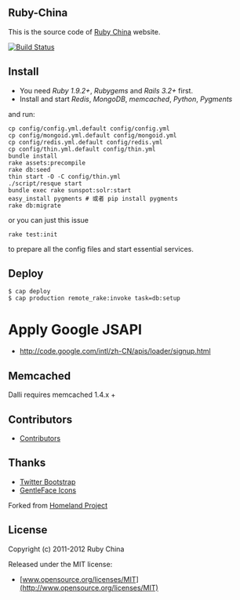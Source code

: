 ## Ruby-China 

This is the source code of [Ruby China](http://ruby-china.org) website.

[![Build
Status](https://secure.travis-ci.org/ruby-china/ruby-china.png?branch=master&.png)](http://travis-ci.org/ruby-china/ruby-china)

## Install

  * You need *Ruby 1.9.2+*, *Rubygems* and *Rails 3.2+* first.
  * Install and start *Redis*, *MongoDB*, *memcached*, *Python*, *Pygments*

and run:

    cp config/config.yml.default config/config.yml
    cp config/mongoid.yml.default config/mongoid.yml
    cp config/redis.yml.default config/redis.yml
    cp config/thin.yml.default config/thin.yml
    bundle install
    rake assets:precompile
    rake db:seed
    thin start -O -C config/thin.yml
    ./script/resque start
    bundle exec rake sunspot:solr:start
    easy_install pygments # 或者 pip install pygments
    rake db:migrate

or you can just this issue 


    rake test:init

to prepare all the config files and start essential services.

## Deploy

    $ cap deploy
    $ cap production remote_rake:invoke task=db:setup

# Apply Google JSAPI

* http://code.google.com/intl/zh-CN/apis/loader/signup.html

## Memcached

Dalli requires memcached 1.4.x +

## Contributors

* [Contributors](https://github.com/ruby-china/ruby-china/contributors)

## Thanks

* [Twitter Bootstrap](https://twitter.github.com/bootstrap)
* [GentleFace Icons](http://www.gentleface.com/free_icon_set.html)

Forked from [Homeland Project](https://github.com/huacnlee/homeland)

## License

Copyright (c) 2011-2012 Ruby China

Released under the MIT license:

* [www.opensource.org/licenses/MIT](http://www.opensource.org/licenses/MIT)
